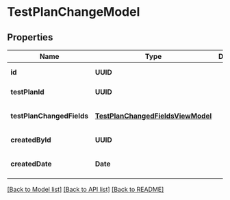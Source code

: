 # TestPlanChangeModel
## Properties

| Name | Type | Description | Notes |
|------------ | ------------- | ------------- | -------------|
| **id** | **UUID** |  | [default to null] |
| **testPlanId** | **UUID** |  | [default to null] |
| **testPlanChangedFields** | [**TestPlanChangedFieldsViewModel**](TestPlanChangedFieldsViewModel.md) |  | [optional] [default to null] |
| **createdById** | **UUID** |  | [default to null] |
| **createdDate** | **Date** |  | [optional] [default to null] |

[[Back to Model list]](../README.md#documentation-for-models) [[Back to API list]](../README.md#documentation-for-api-endpoints) [[Back to README]](../README.md)

